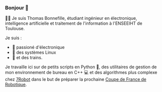 ### Bonjour 👋

👨‍💻 Je suis Thomas Bonnefille, étudiant ingénieur en électronique, intelligence artificielle et traitement de l'information à l'ENSEEIHT de Toulouse.

Je suis :
-   🔋 passioné d'électronique
-   🐧 des systèmes Linux
-   🚆 et des trains.

Je travaille ici sur de petits scripts en Python 🐍, des utilitaires de gestion de mon environnement de bureau en C++ 💻 et des algorithmes plus complexe chez [7Robot](https://github.com/7Robot) dans le but de préparer la prochaine [Coupe de France de Robotique](https://www.coupederobotique.fr/levenement/lacoupe/).
<!--
**Bandamo/Bandamo** is a ✨ _special_ ✨ repository because its `README.md` (this file) appears on your GitHub profile.

Here are some ideas to get you started:

- 🔭 I’m currently working on ...
- 🌱 I’m currently learning ...
- 👯 I’m looking to collaborate on ...
- 🤔 I’m looking for help with ...
- 💬 Ask me about ...
- 📫 How to reach me: ...
- 😄 Pronouns: ...
- ⚡ Fun fact: ...
-->
